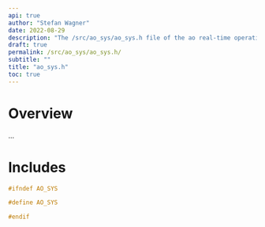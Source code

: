 ```yaml
---
api: true
author: "Stefan Wagner"
date: 2022-08-29
description: "The /src/ao_sys/ao_sys.h file of the ao real-time operating system."
draft: true
permalink: /src/ao_sys/ao_sys.h/ 
subtitle: ""
title: "ao_sys.h"
toc: true
---
```


# Overview

...

# Includes

```c
#ifndef AO_SYS

#define AO_SYS

#endif

```
